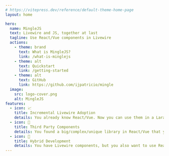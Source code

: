 ```yaml
---
# https://vitepress.dev/reference/default-theme-home-page
layout: home

hero:
  name: MingleJS
  text: Livewire and JS, together at last
  tagline: Use React/Vue components in Livewire
  actions:
    - theme: brand
      text: What is MingleJS?
      link: /what-is-minglejs
    - theme: alt
      text: Quickstart
      link: /getting-started
    - theme: alt
      text: GitHub
      link: https://github.com/ijpatricio/mingle
  image:
    src: logo-cover.png
    alt: MingleJS
features:
  - icon: 📈
    title: Incremental Livewire Adoption
    details: You already know React/Vue. Now you can use them in a Laravel Livewire application, as you're learning Livewire.
  - icon: 🧩
    title: Third Party Components
    details: You found a big/complex/unique library in React/Vue that you want to use in your Laravel Livewire application.
  - icon: 🔄
    title: Hybrid Development
    details: You have Livewire components, but you also want to use React/Vue. Maybe more people on the team are frontend-only developers.
---
```


<style>
.VPImage[alt="MingleJS"] {
    border-radius: 12px;
    margin: 20px; /* Set your desired margin */
    box-shadow: 5px 5px 20px rgb(45 114 253); /* Adjust the shadow color and blur radius as needed */
}
</style>

